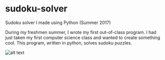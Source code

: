 # sudoku-solver
Sudoku solver I made using Python (Summer 2017)

During my freshmen summer, I wrote my first out-of-class program. I had just taken my first computer science class and wanted to create something cool. This program, written in python, solves sudoku puzzles.

![alt text](screenshots/sudoku.png "screenshot")
